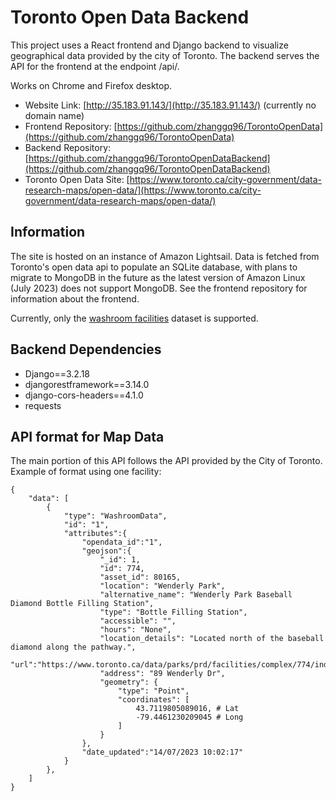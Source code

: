 # Toronto Open Data Backend

This project uses a React frontend and Django backend to visualize geographical data provided by the city of Toronto. The backend serves the API for the frontend at the endpoint /api/. <br>

Works on Chrome and Firefox desktop.

- Website Link: [http://35.183.91.143/](http://35.183.91.143/) (currently no domain name)
- Frontend Repository: [https://github.com/zhanggq96/TorontoOpenData](https://github.com/zhanggq96/TorontoOpenData)
- Backend Repository: [https://github.com/zhanggq96/TorontoOpenDataBackend](https://github.com/zhanggq96/TorontoOpenDataBackend)
- Toronto Open Data Site: [https://www.toronto.ca/city-government/data-research-maps/open-data/](https://www.toronto.ca/city-government/data-research-maps/open-data/)


## Information

The site is hosted on an instance of Amazon Lightsail. Data is fetched from Toronto's open data api to populate an SQLite database, with plans to migrate to MongoDB in the future as the latest version of Amazon Linux (July 2023) does not support MongoDB. See the frontend repository for information about the frontend.

Currently, only the [washroom facilities](https://open.toronto.ca/dataset/washroom-facilities/) dataset is supported.

## Backend Dependencies

<ul>
  <li>Django==3.2.18</li>
  <li>djangorestframework==3.14.0</li>
  <li>django-cors-headers==4.1.0</li>
  <li>requests</li>
</ul> 

## API format for Map Data

The main portion of this API follows the API provided by the City of Toronto. Example of format using one facility:

    {
        "data": [
            {
                "type": "WashroomData",
                "id": "1",
                "attributes":{
                    "opendata_id":"1",
                    "geojson":{
                        "_id": 1,
                        "id": 774,
                        "asset_id": 80165,
                        "location": "Wenderly Park",
                        "alternative_name": "Wenderly Park Baseball Diamond Bottle Filling Station",
                        "type": "Bottle Filling Station",
                        "accessible": "",
                        "hours": "None",
                        "location_details": "Located north of the baseball diamond along the pathway.",
                        "url":"https://www.toronto.ca/data/parks/prd/facilities/complex/774/index.html",
                        "address": "89 Wenderly Dr",
                        "geometry": {
                            "type": "Point",
                            "coordinates": [
                                43.7119805089016, # Lat
                                -79.4461230209045 # Long
                            ]
                        }
                    },
                    "date_updated":"14/07/2023 10:02:17"
                }
            },
        ]
    }

